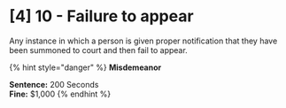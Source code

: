 # \[4] 10 - Failure to appear

Any instance in which a person is given proper notification that they have been summoned to court and then fail to appear.

{% hint style="danger" %}
**Misdemeanor**

**Sentence:** 200 Seconds\
**Fine:** $1,000
{% endhint %}
